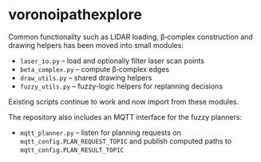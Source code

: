 # voronoipathexplore

Common functionality such as LIDAR loading, β‑complex construction and drawing
helpers has been moved into small modules:

- `laser_io.py` – load and optionally filter laser scan points
- `beta_complex.py` – compute β‑complex edges
- `draw_utils.py` – shared drawing helpers
- `fuzzy_utils.py` – fuzzy-logic helpers for replanning decisions

Existing scripts continue to work and now import from these modules.

The repository also includes an MQTT interface for the fuzzy planners:

- `mqtt_planner.py` – listen for planning requests on `mqtt_config.PLAN_REQUEST_TOPIC`
  and publish computed paths to `mqtt_config.PLAN_RESULT_TOPIC`
